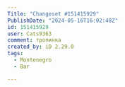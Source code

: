 ```yaml
---
Title: "Changeset #151415929"
PublishDate: "2024-05-16T16:02:48Z"
id: 151415929
user: Cats9363
comment: тропинка
created_by: iD 2.29.0
tags:
  - Montenegro
  - Bar

---
```

